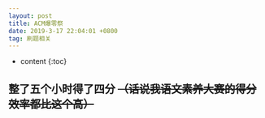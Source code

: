 ```yaml
---
layout: post
title: ACM爆零祭
date: 2019-3-17 22:04:01 +0800
tag: 刷题相关
---
```


* content
{:toc}

## 整了五个小时得了四分 <del>（话说我语文素养大赛的得分效率都比这个高）</del>